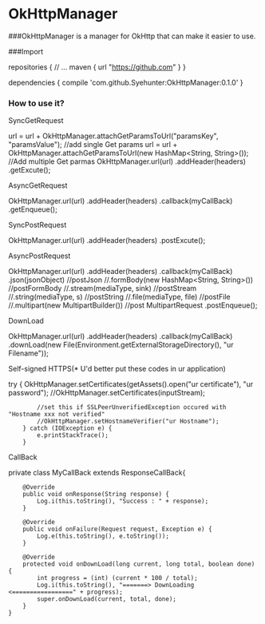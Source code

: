 # OkHttpManager
###OkHttpManager is a manager for OkHttp that can make it easier to use.

###Import

  repositories {
        // ...
        maven { url "https://github.com" }
 }
 
 dependencies {
	        compile 'com.github.Syehunter:OkHttpManager:0.1.0'
	}
	
### How to use it?
SyncGetRequest

  url = url + OkHttpManager.attachGetParamsToUrl("paramsKey", "paramsValue");     //add single Get params
        url = url + OkHttpManager.attachGetParamsToUrl(new HashMap<String, String>());   //Add multiple Get parmas
        OkHttpManager.url(url)
                .addHeader(headers)
                .getExcute();
              
AsyncGetRequest

  OkHttpManager.url(url)
                .addHeader(headers)
                .callback(myCallBack)
                .getEnqueue();
                
SyncPostRequest

  OkHttpManager.url(url)
                .addHeader(headers)
                .postExcute();
                
AsyncPostRequest

  OkHttpManager.url(url)
                .addHeader(headers)
                .callback(myCallBack)
                .json(jsonObject)           //postJson
                //.formBody(new HashMap<String, String>())  //postFormBody
                //.stream(mediaType, sink)  //postStream
                //.string(mediaType, s)     //postString
                //.file(mediaType, file)    //postFile
                //.multipart(new MultipartBuilder())        //post MultipartRequest
                .postEnqueue();
                
DownLoad

  OkHttpManager.url(url)
                .addHeader(headers)
                .callback(myCallBack)
                .downLoad(new File(Environment.getExternalStorageDirectory(), "ur Filename"));
                
Self-signed HTTPS(* U'd better put these codes in ur application)

  try {
            OkHttpManager.setCertificates(getAssets().open("ur certificate"), "ur password");
            //OkHttpManager.setCertificates(inputStream);
            
            //set this if SSLPeerUnverifiedException occured with "Hostname xxx not verified"
            //OkHttpManager.setHostnameVerifier("ur Hostname");
        } catch (IOException e) {
            e.printStackTrace();
        }
        
CallBack

  private class MyCallBack extends ResponseCallBack<String>{

        @Override
        public void onResponse(String response) {
            Log.i(this.toString(), "Success : " + response);
        }

        @Override
        public void onFailure(Request request, Exception e) {
            Log.e(this.toString(), e.toString());
        }

        @Override
        protected void onDownLoad(long current, long total, boolean done) {
            int progress = (int) (current * 100 / total);
            Log.i(this.toString(), "=======> DownLoading <=================" + progress);
            super.onDownLoad(current, total, done);
        }
    }
